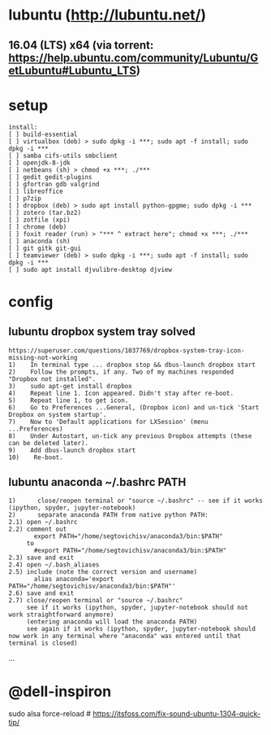 # lubuntu (http://lubuntu.net/)
## 16.04 (LTS) x64 (via torrent: https://help.ubuntu.com/community/Lubuntu/GetLubuntu#Lubuntu_LTS)

# setup

    install:
    [ ] build-essential
    [ ] virtualbox (deb) > sudo dpkg -i ***; sudo apt -f install; sudo dpkg -i ***
    [ ] samba cifs-utils smbclient
    [ ] openjdk-8-jdk
    [ ] netbeans (sh) > chmod +x ***; ./***
    [ ] gedit gedit-plugins
    [ ] gfortran gdb valgrind
    [ ] libreoffice
    [ ] p7zip
    [ ] dropbox (deb) > sudo apt install python-gpgme; sudo dpkg -i ***
    [ ] zotero (tar.bz2)
    [ ] zotfile (xpi)
    [ ] chrome (deb)
    [ ] foxit reader (run) > "*** ^ extract here"; chmod +x ***; ./***
    [ ] anaconda (sh)
    [ ] git gitk git-gui
    [ ] teamviewer (deb) > sudo dpkg -i ***; sudo apt -f install; sudo dpkg -i ***
    [ ] sudo apt install djvulibre-desktop djview

# config
## lubuntu dropbox system tray solved
    https://superuser.com/questions/1037769/dropbox-system-tray-icon-missing-not-working
    1)    In terminal type ... dropbox stop && dbus-launch dropbox start
    2)    Follow the prompts, if any. Two of my machines responded "Dropbox not installed".
    3)    sudo apt-get install dropbox
    4)    Repeat line 1. Icon appeared. Didn't stay after re-boot.
    5)    Repeat line 1, to get icon.
    6)    Go to Preferences ...General, (Dropbox icon) and un-tick 'Start Dropbox on system startup'.
    7)    Now to 'Default applications for LXSession' (menu ...Preferences)
    8)    Under Autostart, un-tick any previous Dropbox attempts (these can be deleted later).
    9)    Add dbus-launch dropbox start
    10)    Re-boot.
## lubuntu anaconda ~/.bashrc PATH
    1)      close/reopen terminal or "source ~/.bashrc" -- see if it works (ipython, spyder, jupyter-notebook)
    2)      separate anaconda PATH from native python PATH:
    2.1) open ~/.bashrc
    2.2) comment out
           export PATH="/home/segtovichisv/anaconda3/bin:$PATH"
         to
           #export PATH="/home/segtovichisv/anaconda3/bin:$PATH"
    2.3) save and exit
    2.4) open ~/.bash_aliases
    2.5) include (note the correct version and username)
           alias anaconda='export PATH="/home/segtovichisv/anaconda3/bin:$PATH"'
    2.6) save and exit
    2.7) close/reopen terminal or "source ~/.bashrc"
         see if it works (ipython, spyder, jupyter-notebook should not work straightforward anymore)
         (entering anaconda will load the anaconda PATH)
         see again if it works (ipython, spyder, jupyter-notebook should now work in any terminal where "anaconda" was entered until that terminal is closed)
         
...

# @dell-inspiron
sudo alsa force-reload # https://itsfoss.com/fix-sound-ubuntu-1304-quick-tip/
